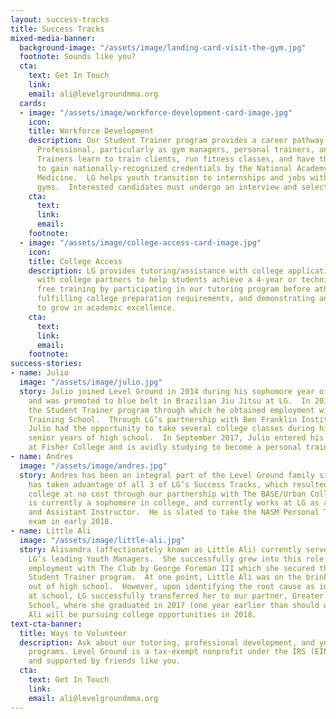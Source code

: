 ```yaml
---
layout: success-tracks
title: Success Tracks
mixed-media-banner:
  background-image: "/assets/image/landing-card-visit-the-gym.jpg"
  footnote: Sounds like you?
  cta:
    text: Get In Touch
    link: 
    email: ali@levelgroundmma.org
  cards:
  - image: "/assets/image/workforce-development-card-image.jpg"
    icon: 
    title: Workforce Development
    description: Our Student Trainer program provides a career pathway as a Fitness
      Professional, particularly as gym managers, personal trainers, and fitness instructors.  Student
      Trainers learn to train clients, run fitness classes, and have the opportunity
      to gain nationally-recognized credentials by the National Academy of Sports
      Medicine.  LG helps youth transition to internships and jobs with Boston-based
      gyms.  Interested candidates must undergo an interview and selection process.
    cta:
      text: 
      link: 
      email: 
    footnote: 
  - image: "/assets/image/college-access-card-image.jpg"
    icon: 
    title: College Access
    description: LG provides tutoring/assistance with college applications, and works
      with college partners to help students achieve a 4-year or technical degree.  Earn
      free training by participating in our tutoring program before athletic training,
      fulfilling college preparation requirements, and demonstrating an overall commitment
      to grow in academic excellence.
    cta:
      text: 
      link: 
      email: 
    footnote: 
success-stories:
- name: Julio
  image: "/assets/image/julio.jpg"
  story: Julio joined Level Ground in 2014 during his sophomore year of high school,
    and was promoted to blue belt in Brazilian Jiu Jitsu at LG.  In 2016, Julio joined
    the Student Trainer program through which he obtained employment with ACCEPT Personal
    Training School.  Through LG’s partnership with Ben Franklin Institute of Technology,
    Julio had the opportunity to take several college classes during his junior and
    senior years of high school.  In September 2017, Julio entered his freshman year
    at Fisher College and is avidly studying to become a personal trainer.
- name: Andres
  image: "/assets/image/andres.jpg"
  story: Andres has been an integral part of the Level Ground family since 2015.  He
    has taken advantage of all 3 of LG’s Success Tracks, which resulted in him entering
    college at no cost through our partnership with The BASE/Urban College in 2016.  Andres
    is currently a sophomore in college, and currently works at LG as a Youth Manager
    and Assistant Instructor.  He is slated to take the NASM Personal Training Certification
    exam in early 2018.
- name: Little Ali
  image: "/assets/image/little-ali.jpg"
  story: Alisandra (affectionately known as Little Ali) currently serves as one of
    LG’s leading Youth Managers.  She successfully grew into this role during her
    employment with The Club by George Foreman III which she secured through LG’s
    Student Trainer program.  At one point, Little Ali was on the brink of dropping
    out of high school.  However, upon identifying the root cause as inadequate support
    at school, LG successfully transferred her to our partner, Greater Egleston High
    School, where she graduated in 2017 (one year earlier than should would have otherwise.)  Little
    Ali will be pursuing college opportunities in 2018.
text-cta-banner:
  title: Ways to Volunteer
  description: Ask about our tutoring, professional development, and youth employment
    programs. Level Ground is a tax-exempt nonprofit under the IRS (EIN 46-3915852)
    and supported by friends like you.
  cta:
    text: Get In Touch
    link: 
    email: ali@levelgroundmma.org
---
```

